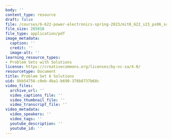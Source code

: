 ```yaml
---
body: ''
content_type: resource
draft: false
file: /courses/6-622-power-electronics-spring-2023/mit6_622_s23_ps06_sol.pdf
file_size: 265018
file_type: application/pdf
image_metadata:
  caption: ''
  credit: ''
  image-alt: ''
learning_resource_types:
- Problem Sets with Solutions
license: https://creativecommons.org/licenses/by-nc-sa/4.0/
resourcetype: Document
title: Problem Set 6 Solutions
uid: 8bb54756-c0eb-4ba1-b690-376b8737b68c
video_files:
  archive_url: ''
  video_captions_file: ''
  video_thumbnail_file: ''
  video_transcript_file: ''
video_metadata:
  video_speakers: ''
  video_tags: ''
  youtube_description: ''
  youtube_id: ''
---
```

